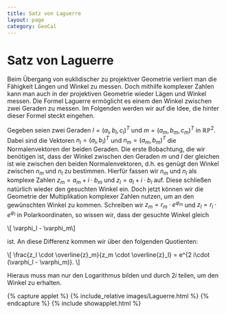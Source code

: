 ```yaml
---
title: Satz von Laguerre
layout: page
category: GeoCal
---
```


# Satz von Laguerre
Beim Übergang von euklidischer zu projektiver Geometrie verliert man die Fähigkeit Längen und Winkel zu messen. Doch mithilfe komplexer Zahlen kann man auch in der projektiven Geometrie wieder Lägen und Winkel messen. Die Formel Laguerre ermöglicht es einem den Winkel zwischen zwei Geraden zu messen. Im Folgenden werden wir auf die Idee, die hinter dieser Formel steckt eingehen.

Gegeben seien zwei Geraden $l=(a_l,b_l,c_l)^T$ und $m=(a_m,b_m,c_m)^T$ in $\mathbb{RP}^2$. Dabei sind die Vektoren $n_l=(a_l,b_l)^T$ und $n_m=(a_m,b_m)^T$ die Normalenvektoren der beiden Geraden. Die erste Bobachtung, die wir benötigen ist, dass der Winkel zwischen den Geraden $m$ und $l$ der gleichen ist wie zwischen den beiden Normalenvektoren, d.h. es genügt den Winkel zwischen $n_m$ und $n_l$ zu bestimmen. Hierfür fassen wir $n_m$ und $n_l$ als komplexe Zahlen $z_m= a_m + i \cdot b_m$ und $z_l = a_l + i \cdot b_l$ auf. Diese schließen natürlich wieder den gesuchten Winkel ein. Doch jetzt können wir die Geometrie der Multiplikation komplexer Zahlen nutzen, um an den gewünschten Winkel zu kommen. Schreiben wir $z_m= r_m \cdot e^{\varphi_m}$ und $z_l = r_l \cdot e^{\varphi_l}$ in Polarkoordinaten, so wissen wir, dass der gesuchte Winkel gleich

\\[ \varphi_l - \varphi_m\\]

ist. An diese Differenz kommen wir über den folgenden Quotienten:

\\[ \frac{z_l \cdot \overline{z}_m}{z_m \cdot \overline{z}_l} = e^{2 i\cdot (\varphi_l - \varphi_m)}. \\]

Hieraus muss man nur den Logarithmus bilden und durch $2i$ teilen, um den Winkel zu erhalten.


{% capture applet %} {% include_relative images/Laguerre.html %} {% endcapture %}
{% include showapplet.html %}
